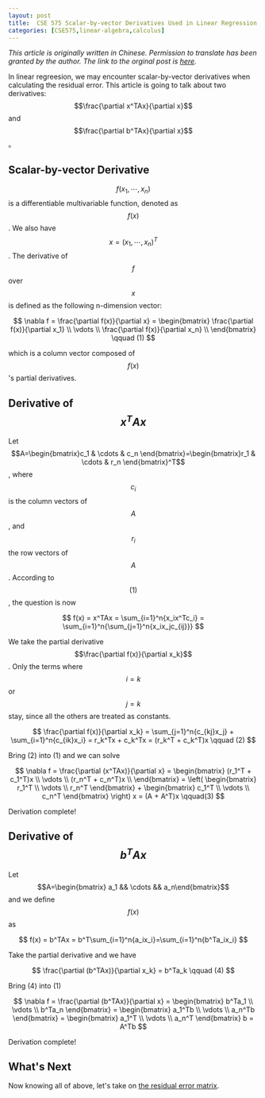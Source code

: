 ```yaml
---
layout: post
title:  CSE 575 Scalar-by-vector Derivatives Used in Linear Regression
categories: [CSE575,linear-algebra,calculus]
---
```


*This article is originally written in Chinese. Permission to translate has been granted by the author. The link to the orginal post is [here](http://bourneli.github.io/linear-algebra/calculus/2016/04/28/linear-algebra-11-derivate-of-linear-regression.html).*

In linear regreesion, we may encounter scalar-by-vector derivatives when calculating the residual error. This article is going to talk about two derivatives: $$\frac{\partial x^TAx}{\partial x}$$ and $$\frac{\partial b^TAx}{\partial x}$$。

## Scalar-by-vector Derivative

$$f(x_1,\cdots,x_n)$$ is a differentiable multivariable function, denoted as $$f(x)$$. We also have $$x=(x_1,\cdots,x_n)^T$$. The derivative of $$f$$ over $$x$$ is defined as the following n-dimension vector:

$$
\nabla f = \frac{\partial f(x)}{\partial x} 
		 = \begin{bmatrix}
				\frac{\partial f(x)}{\partial x_1} \\	
				\vdots \\
				\frac{\partial f(x)}{\partial x_n} \\
		   \end{bmatrix} \qquad (1)
$$

which is a column vector composed of $$f(x)$$'s partial derivatives.

## Derivative of $$x^TAx$$

Let $$A=\begin{bmatrix}c_1 & \cdots & c_n \end{bmatrix}=\begin{bmatrix}r_1 & \cdots & r_n \end{bmatrix}^T$$, where $$c_i$$ is the column vectors of $$A$$, and $$r_i$$ the row vectors of $$A$$. According to $$(1)$$, the question is now

$$
	f(x) = x^TAx = \sum_{i=1}^n{x_ix^Tc_i} = \sum_{i=1}^n{\sum_{j=1}^n{x_ix_jc_{ij}}}
$$

We take the partial derivative $$\frac{\partial f(x)}{\partial x_k}$$. Only the terms where $$i=k$$ or $$j=k$$ stay, since all the others are treated as constants.

$$
	\frac{\partial f(x)}{\partial x_k} = \sum_{j=1}^n{c_{kj}x_j} + \sum_{i=1}^n{c_{ik}x_i} 
	                                   = r_k^Tx + c_k^Tx = (r_k^T + c_k^T)x \qquad (2)
$$

Bring (2) into (1) and we can solve


$$
\nabla f = \frac{\partial (x^TAx)}{\partial x} 
		 = \begin{bmatrix}
				(r_1^T + c_1^T)x \\
				\vdots \\
				(r_n^T + c_n^T)x \\
		   \end{bmatrix}
		  = \left( \begin{bmatrix} r_1^T \\ \vdots \\ r_n^T \end{bmatrix} + 
			\begin{bmatrix} c_1^T \\ \vdots \\ c_n^T \end{bmatrix} \right) x
		  = (A + A^T)x  \qquad(3)
$$

Derivation complete!



## Derivative of $$b^TAx$$

Let $$A=\begin{bmatrix} a_1 && \cdots && a_n\end{bmatrix}$$ and we define $$f(x)$$ as

$$
	f(x) = b^TAx = b^T\sum_{i=1}^n{a_ix_i}=\sum_{i=1}^n{b^Ta_ix_i}
$$

Take the partial derivative and we have

$$
	\frac{\partial (b^TAx)}{\partial x_k} = b^Ta_k \qquad (4)
$$

Bring (4) into (1)

$$
	\nabla f = \frac{\partial (b^TAx)}{\partial x} 
			 = \begin{bmatrix} b^Ta_1 \\ \vdots \\ b^Ta_n \end{bmatrix}
			 = \begin{bmatrix} a_1^Tb \\ \vdots \\ a_n^Tb \end{bmatrix}
			 = \begin{bmatrix} a_1^T \\ \vdots \\ a_n^T \end{bmatrix} b 
			 = A^Tb
$$

Derivation complete!

## What's Next

Now knowing all of above, let's take on [the residual error matrix](/CSE575-Derivative-Linear-Regression-Matrix).
 



